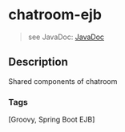 # chatroom-ejb
> see JavaDoc: [JavaDoc](docs/javadoc/index.html)

## Description
Shared components of chatroom

### Tags
[Groovy, Spring Boot EJB]
